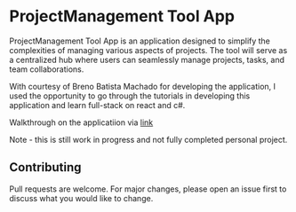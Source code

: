 # ProjectManagement Tool App

ProjectManagement Tool App is an application designed to simplify the complexities of managing various aspects of projects. The tool will serve as a centralized hub where users can seamlessly manage projects, tasks, and team collaborations.

With courtesy of Breno Batista Machado for developing the application, I used the opportunity to go through the tutorials in developing this application and learn full-stack on react and c#.

Walkthrough on the applicatiion via
[link](https://medium.com/@brenobm/building-a-project-management-tool-with-asp-net-f5f40cd84a04)

Note - this is still work in progress and not fully completed personal project.

## Contributing

Pull requests are welcome. For major changes, please open an issue first
to discuss what you would like to change.